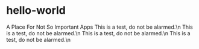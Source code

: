 # hello-world
A Place For Not So Important Apps
This is a test, do not be alarmed.\n
This is a test, do not be alarmed.\n
This is a test, do not be alarmed.\n
This is a test, do not be alarmed.\n
